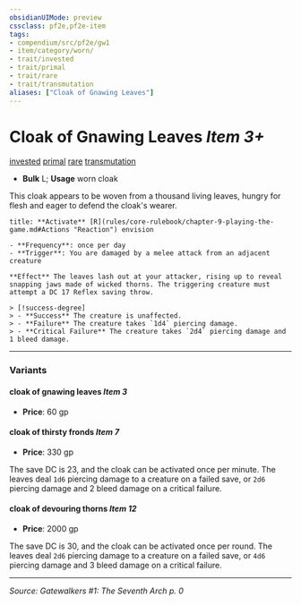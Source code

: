 ```yaml
---
obsidianUIMode: preview
cssclass: pf2e,pf2e-item
tags:
- compendium/src/pf2e/gw1
- item/category/worn/
- trait/invested
- trait/primal
- trait/rare
- trait/transmutation
aliases: ["Cloak of Gnawing Leaves"]
---
```

# Cloak of Gnawing Leaves *Item 3+*  
[invested](invested.md "Invested Item Trait")  [primal](primal.md "Primal Tradition Trait")  [rare](rare.md "Rare Rarity Trait")  [transmutation](transmutation.md "Transmutation School Trait")  

- **Bulk** L; **Usage** worn cloak

This cloak appears to be woven from a thousand living leaves, hungry for flesh and eager to defend the cloak's wearer.

```ad-embed-ability
title: **Activate** [R](rules/core-rulebook/chapter-9-playing-the-game.md#Actions "Reaction") envision

- **Frequency**: once per day
- **Trigger**: You are damaged by a melee attack from an adjacent creature

**Effect** The leaves lash out at your attacker, rising up to reveal snapping jaws made of wicked thorns. The triggering creature must attempt a DC 17 Reflex saving throw.

> [!success-degree] 
> - **Success** The creature is unaffected.
> - **Failure** The creature takes `1d4` piercing damage.
> - **Critical Failure** The creature takes `2d4` piercing damage and 1 bleed damage.
```

---

### Variants

#### cloak of gnawing leaves *Item 3*

- **Price**: 60 gp

#### cloak of thirsty fronds *Item 7*

- **Price**: 330 gp

The save DC is 23, and the cloak can be activated once per minute. The leaves deal `1d6` piercing damage to a creature on a failed save, or `2d6` piercing damage and 2 bleed damage on a critical failure.

#### cloak of devouring thorns *Item 12*

- **Price**: 2000 gp

The save DC is 30, and the cloak can be activated once per round. The leaves deal `2d6` piercing damage to a creature on a failed save, or `4d6` piercing damage and 3 bleed damage on a critical failure.

---
*Source: Gatewalkers #1: The Seventh Arch p. 0*